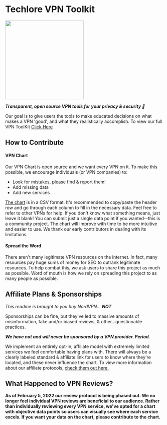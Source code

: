 # Techlore VPN Toolkit
<img src="https://techlore.tech/assets/logos/vpn.svg" width="250" height="250">

***Transparent, open source VPN tools for your privacy & security 🔐***

Our goal is to give users the tools to make educated decisions on what makes a VPN 'good', and what they realistically accomplish. To view our full VPN ToolKit [Click Here](https://techlore.tech/vpn)

## How to Contribute
#### VPN Chart
Our VPN Chart is open source and we want every VPN on it. To make this possible, we encourage individuals (or VPN companies) to:
* Look for mistakes, please find & report them!
* Add missing data
* Add new services

[The chart](VPNchart.csv) is in a CSV format. It's recommended to copy/paste the header row and go through each column to fill in the necessary data. Feel free to refer to other VPNs for help. If you don't know what something means, just leave it blank! You can submit just a single data point if you wanted--this is a community project. The chart will improve with time to be more intuitive and easier to use. We thank our early contributors in dealing with its limitations.

#### Spread the Word
There aren't many legitimate VPN resources on the internet. In fact, many resources pay huge sums of money for SEO to outrank legitimate resources. To help combat this, we ask users to share this project as much as possible. Word of mouth is how we rely on spreading this project to as many people as possible.

## Affiliate Plans & Sponsorships
*This readme is brought to you buy NordVPN...* ***NOT***

Sponsorships can be fine, but they've led to massive amounts of misinformation, fake and/or biased reviews, & other...questionable practices.

***We have not and will never be sponsored by a VPN provider. Period.***

We implement an entirely opt-in, affiliate model with extremely limited services we feel comfortable having plans with. There will always be a clearly labeled standard & affiliate link for users to know where they're located, and these never influence the chart. To view more information about our affiliate protocols, [check them out here.](https://github.com/techlore/channel-content/blob/master/affiliates.md)

## What Happened to VPN Reviews?
**As of February 5, 2022 our review protocol is being phased out. We no longer feel individual VPN reviews are beneficial to our audience. Rather than individually reviewing every VPN service, we've opted for a chart with objective data points so users can visually see where each service excels. If you want your data on the chart, please contribute to the chart.**
